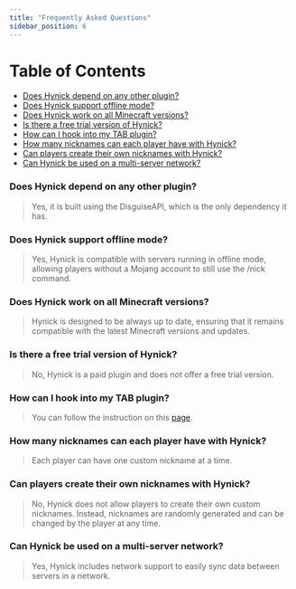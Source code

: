 ```yaml
---
title: "Frequently Asked Questions"
sidebar_position: 6
---
```


# Table of Contents
* [Does Hynick depend on any other plugin?](#does-hynick-depend-on-any-other-plugin)
* [Does Hynick support offline mode?](#does-hynick-support-offline-mode)
* [Does Hynick work on all Minecraft versions?](#does-hynick-work-on-all-minecraft-versions)
* [Is there a free trial version of Hynick?](#is-there-a-free-trial-version-of-hynick)
* [How can I hook into my TAB plugin?](#how-can-i-hook-into-my-tab-plugin)
* [How many nicknames can each player have with Hynick?](#how-many-nicknames-can-each-player-have-with-hynick)
* [Can players create their own nicknames with Hynick?](#can-players-create-their-own-nicknames-with-hynick)
* [Can Hynick be used on a multi-server network?](#can-hynick-be-used-on-a-multi-server-network)

### Does Hynick depend on any other plugin?
> Yes, it is built using the DisguiseAPI, which is the only dependency it has.

### Does Hynick support offline mode?
> Yes, Hynick is compatible with servers running in offline mode, allowing players without a Mojang account to still use the /nick command.

### Does Hynick work on all Minecraft versions?
> Hynick is designed to be always up to date, ensuring that it remains compatible with the latest Minecraft versions and updates.

### Is there a free trial version of Hynick?
> No, Hynick is a paid plugin and does not offer a free trial version.

### How can I hook into my TAB plugin?
> You can follow the instruction on this [page](https://github.com/itspinger/Hynick/wiki/Hooking-into-TAB).

### How many nicknames can each player have with Hynick?
> Each player can have one custom nickname at a time.

### Can players create their own nicknames with Hynick?
> No, Hynick does not allow players to create their own custom nicknames. Instead, nicknames are randomly generated and can be changed by the player at any time.

### Can Hynick be used on a multi-server network?
> Yes, Hynick includes network support to easily sync data between servers in a network.
 